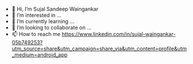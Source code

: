 - 👋 Hi, I’m Sujal Sandeep Waingankar
- 👀 I’m interested in ...
- 🌱 I’m currently learning ...
- 💞️ I’m looking to collaborate on ...
- 📫 How to reach me https://www.linkedin.com/in/sujal-waingankar-05b749253?utm_source=share&utm_campaign=share_via&utm_content=profile&utm_medium=android_app

<!---
Sujalsw/Sujalsw is a ✨ special ✨ repository because its `README.md` (this file) appears on your GitHub profile.
You can click the Preview link to take a look at your changes.
--->
